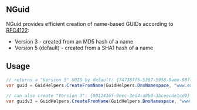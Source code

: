 ## NGuid

NGuid provides efficient creation of name-based GUIDs according to [RFC4122](https://datatracker.ietf.org/doc/html/rfc4122):

* Version 3 - created from an MD5 hash of a name
* Version 5 (default) - created from a SHA1 hash of a name

## Usage

```csharp
// returns a "Version 5" UUID by default: {74738ff5-5367-5958-9aee-98fffdcd1876}
var guid = GuidHelpers.CreateFromName(GuidHelpers.DnsNamespace, "www.example.org"u8);

// can also create "Version 3": {0012416f-9eec-3ed4-a8b0-3bceecde1cd9}
var guidv3 = GuidHelpers.CreateFromName(GuidHelpers.DnsNamespace, "www.example.org"u8, version: 3);
```
